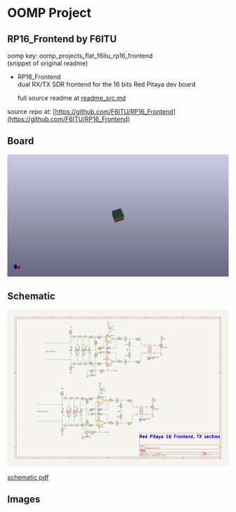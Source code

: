 # OOMP Project  
## RP16_Frontend  by F6ITU  
  
oomp key: oomp_projects_flat_f6itu_rp16_frontend  
(snippet of original readme)  
  
- RP16_Frontend  
dual RX/TX SDR frontend for the 16 bits Red Pitaya dev board  
  
  full source readme at [readme_src.md](readme_src.md)  
  
source repo at: [https://github.com/F6ITU/RP16_Frontend](https://github.com/F6ITU/RP16_Frontend)  
## Board  
  
[![working_3d.png](working_3d_600.png)](working_3d.png)  
## Schematic  
  
[![working_schematic.png](working_schematic_600.png)](working_schematic.png)  
  
[schematic pdf](working_schematic.pdf)  
## Images  
